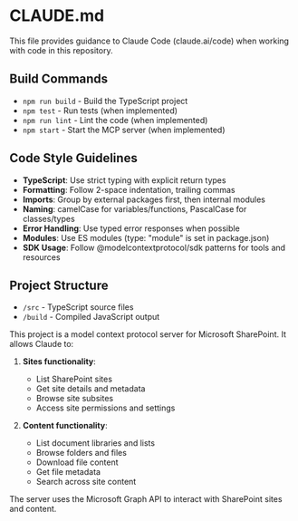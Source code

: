 # CLAUDE.md

This file provides guidance to Claude Code (claude.ai/code) when working with code in this repository.

## Build Commands
- `npm run build` - Build the TypeScript project
- `npm test` - Run tests (when implemented)
- `npm run lint` - Lint the code (when implemented)
- `npm start` - Start the MCP server (when implemented)

## Code Style Guidelines
- **TypeScript**: Use strict typing with explicit return types
- **Formatting**: Follow 2-space indentation, trailing commas
- **Imports**: Group by external packages first, then internal modules
- **Naming**: camelCase for variables/functions, PascalCase for classes/types
- **Error Handling**: Use typed error responses when possible
- **Modules**: Use ES modules (type: "module" is set in package.json)
- **SDK Usage**: Follow @modelcontextprotocol/sdk patterns for tools and resources

## Project Structure
- `/src` - TypeScript source files
- `/build` - Compiled JavaScript output

This project is a model context protocol server for Microsoft SharePoint. It allows Claude to:

1. **Sites functionality**:
   - List SharePoint sites
   - Get site details and metadata
   - Browse site subsites
   - Access site permissions and settings

2. **Content functionality**:
   - List document libraries and lists
   - Browse folders and files
   - Download file content
   - Get file metadata
   - Search across site content

The server uses the Microsoft Graph API to interact with SharePoint sites and content.


